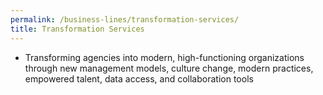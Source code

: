 ```yaml
---
permalink: /business-lines/transformation-services/
title: Transformation Services
---
```


- Transforming agencies into modern, high-functioning  organizations through new management models, culture change, modern practices, empowered talent, data access, and collaboration tools 
